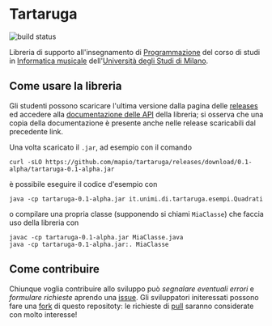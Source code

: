 Tartaruga
=========

![build status](https://travis-ci.org/mapio/tartaruga.svg?branch=master)

Libreria di supporto all'insegnamento di
[Programmazione](http://boldi.di.unimi.it/Corsi/Mus2015/) del corso di studi
in [Informatica
musicale](http://www.ccdinfmi.unimi.it/it/corsiDiStudio/2015/F3Xof2/)
dell'[Università degli Studi di Milano](http://www.unimi.it/).

Come usare la libreria
----------------------

Gli studenti possono scaricare l'ultima versione dalla pagina delle
[releases](https://github.com/mapio/tartaruga/releases) ed accedere alla
[documentazione delle API](http://mapio.github.io/tartaruga) della libreria; si
osserva che una copia della documentazione è presente anche nelle release
scaricabili dal precedente link.

Una volta scaricato il `.jar`, ad esempio con il comando

	curl -sLO https://github.com/mapio/tartaruga/releases/download/0.1-alpha/tartaruga-0.1-alpha.jar

è possibile eseguire il codice d'esempio con

	java -cp tartaruga-0.1-alpha.jar it.unimi.di.tartaruga.esempi.Quadrati

o compilare una propria classe (supponendo si chiami `MiaClasse`) che faccia
uso della libreria con

	javac -cp tartaruga-0.1-alpha.jar MiaClasse.java
	java -cp tartaruga-0.1-alpha.jar:. MiaClasse

Come contribuire
----------------

Chiunque voglia contribuire allo sviluppo può *segnalare eventuali errori* e
*formulare richieste* aprendo una
[issue](https://github.com/mapio/tartaruga/issues). Gli sviluppatori initeressati
possono fare una [fork](https://github.com/mapio/tartaruga/fork) di questo
repositoty: le richieste di [pull](https://github.com/mapio/tartaruga/pulls)
saranno considerate con molto interesse!

